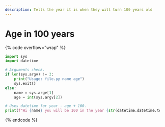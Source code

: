 ```yaml
---
description: Tells the year it is when they will turn 100 years old
---
```


# Age in 100 years

{% code overflow="wrap" %}
```python
import sys
import datetime

# Arguments check.
if len(sys.argv) != 3: 
    print("Usage: file.py name age")
    sys.exit()
else:
    name = sys.argv[1]
    age = int(sys.argv[2])

# Uses datetime for year - age + 100. 
print(f"Hi {name} you will be 100 in the year {str(datetime.datetime.today().year - age + 100)}")
```
{% endcode %}

<figure><img src="broken-reference" alt=""><figcaption></figcaption></figure>
